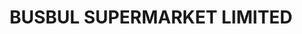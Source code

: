 ---
title: "BUSBUL SUPERMARKET LIMITED"
url: /kibwezi/busbul-supermarket-limited/
shop: Supermarkt
---